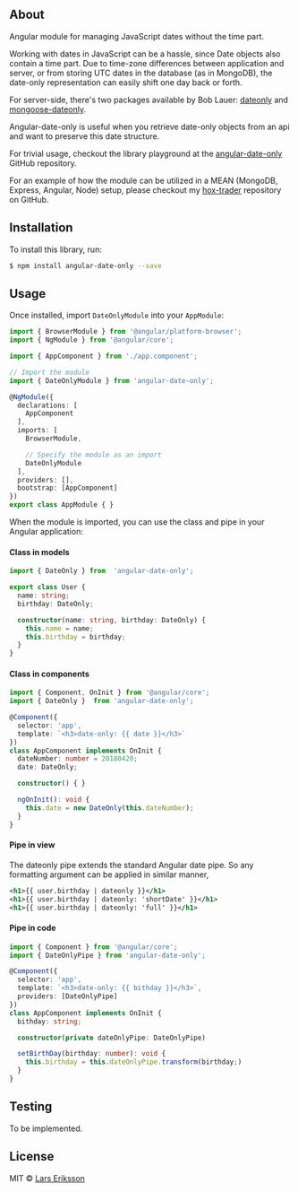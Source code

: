 ## About
Angular module for managing JavaScript dates without the time part.

Working with dates in JavaScript can be a hassle, since Date objects also contain a time part. Due to time-zone differences between application and server, or from storing UTC dates in the database (as in MongoDB), the date-only representation can easily shift one day back or forth.

For server-side, there's two packages available by Bob Lauer: [dateonly](https://www.npmjs.com/package/dateonly) and [mongoose-dateonly](https://www.npmjs.com/package/mongoose-dateonly).

Angular-date-only is useful when you retrieve date-only objects from an api and want to preserve this date structure.

For trivial usage, checkout the library playground at the  [angular-date-only](https://github.com/erikssonlarsb/angular-date-only) GitHub repository.

For an example of how the module can be utilized in a MEAN (MongoDB, Express, Angular, Node) setup, please checkout my [hox-trader](https://github.com/erikssonlarsb/hox-trader) repository on GitHub.

## Installation

To install this library, run:

```bash
$ npm install angular-date-only --save
```

## Usage

Once installed, import `DateOnlyModule` into your `AppModule`:

```typescript
import { BrowserModule } from '@angular/platform-browser';
import { NgModule } from '@angular/core';

import { AppComponent } from './app.component';

// Import the module
import { DateOnlyModule } from 'angular-date-only';

@NgModule({
  declarations: [
    AppComponent
  ],
  imports: [
    BrowserModule,

    // Specify the module as an import
    DateOnlyModule
  ],
  providers: [],
  bootstrap: [AppComponent]
})
export class AppModule { }
```

When the module is imported, you can use the class and pipe in your Angular application:
#### Class in models
```typescript
import { DateOnly } from  'angular-date-only';

export class User {
  name: string;
  birthday: DateOnly;

  constructor(name: string, birthday: DateOnly) {
    this.name = name;
    this.birthday = birthday;
  }
}
```

#### Class in components
```typescript
import { Component, OnInit } from '@angular/core';
import { DateOnly }  from 'angular-date-only';

@Component({
  selector: 'app',
  template: `<h3>date-only: {{ date }}</h3>`
})
class AppComponent implements OnInit {
  dateNumber: number = 20180420;
  date: DateOnly;

  constructor() { }

  ngOnInit(): void {
    this.date = new DateOnly(this.dateNumber);
  }
}
```

#### Pipe in view
The dateonly pipe extends the standard Angular date pipe. So any formatting argument
can be applied in similar manner,
```xml
<h1>{{ user.birthday | dateonly }}</h1>
<h1>{{ user.birthday | dateonly: 'shortDate' }}</h1>
<h1>{{ user.birthday | dateonly: 'full' }}</h1>
```

#### Pipe in code
```typescript
import { Component } from '@angular/core';
import { DateOnlyPipe } from 'angular-date-only';

@Component({
  selector: 'app',
  template: `<h3>date-only: {{ bithday }}</h3>`,
  providers: [DateOnlyPipe]
})
class AppComponent implements OnInit {
  bithday: string;

  constructor(private dateOnlyPipe: DateOnlyPipe)

  setBirthDay(birthday: number): void {
    this.birthday = this.dateOnlyPipe.transform(birthday;)
  }
}

```

## Testing
To be implemented.

## License

MIT © [Lars Eriksson](mailto:erikssonlarsb@gmail.com)
